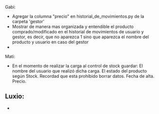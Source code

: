 
Gabi: 
- Agregar la columna "precio" en historial_de_movimientos.py de la carpeta 'gestor' 
- Mostrar de manera mas organizada y entendible el producto comprado/modificado en el historial de movimientos de usuario y gestor, es decir, que no aparezca 1 sino que aparezca el nombre del producto y usuario en caso del gestor
- 
Mati:
- En el momento de realizar la carga al control de stock guardar: 
El nombre del usuario que realizó dicha carga. 
El estado del producto según Stock.
Recordad que esta prohibido borrar datos.
Fecha de alta.
Precio.

Luxio:
-
-
